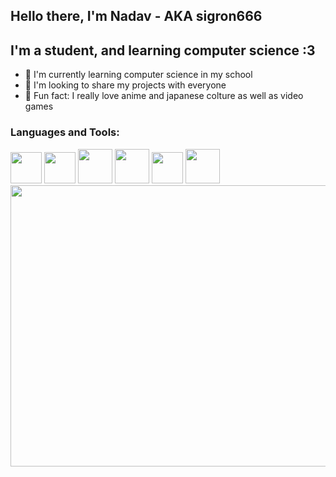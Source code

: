 ## Hello there, I'm Nadav - AKA sigron666

## I'm a student, and learning computer science :3

- 💼 I'm currently learning computer science in my school
- 🥡 I'm looking to share my projects with everyone
- 🎌 Fun fact: I really love anime and japanese colture as well as video games

### Languages and Tools:

<img src="http://thebug.co.il//wp-content/uploads/2014/12/Unofficial_JavaScript_logo_2.svg_.png" width="50" height="50" >
<img src="https://upload.wikimedia.org/wikipedia/commons/thumb/c/c3/Python-logo-notext.svg/1024px-Python-logo-notext.svg.png" width="50" height="50" >
<img src="https://upload.wikimedia.org/wikipedia/commons/thumb/6/61/HTML5_logo_and_wordmark.svg/1024px-HTML5_logo_and_wordmark.svg.png" width="55" height="55" >
<img src="https://upload.wikimedia.org/wikipedia/commons/thumb/e/ef/Stack_Overflow_icon.svg/768px-Stack_Overflow_icon.svg.png" width="55" height="55" >
<img src="https://upload.wikimedia.org/wikipedia/commons/9/91/Octicons-mark-github.svg" width="50" height="50" >
<img src="https://seeklogo.com/images/C/c-sharp-c-logo-02F17714BA-seeklogo.com.png" width="55" height="55" >


<br />

<img src="https://static.zerochan.net/Tohsaka.Rin.full.2517520.gif" width="800" height="450" >
